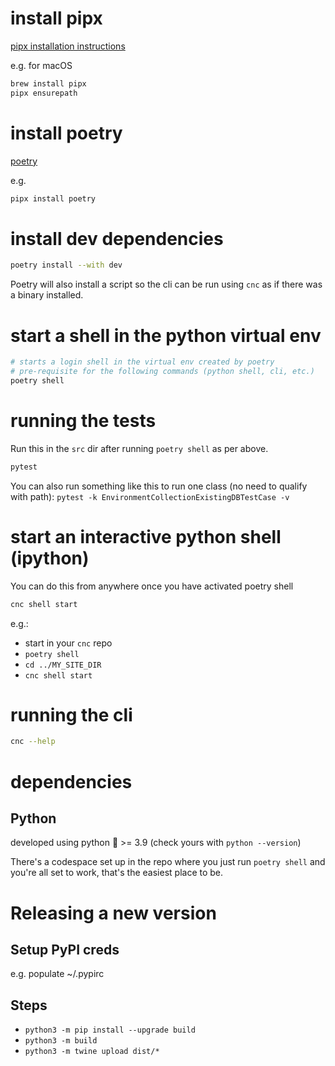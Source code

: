 # install pipx
[pipx installation instructions](https://pipx.pypa.io/stable/installation)

e.g. for macOS
```bash
brew install pipx
pipx ensurepath
```

# install poetry
[poetry](https://python-poetry.org/docs/)

e.g.
```bash
pipx install poetry
```

# install dev dependencies
```bash
poetry install --with dev
```
Poetry will also install a script so the cli
can be run using `cnc` as if there was a binary installed.


# start a shell in the python virtual env
```bash
# starts a login shell in the virtual env created by poetry
# pre-requisite for the following commands (python shell, cli, etc.)
poetry shell
```

# running the tests
Run this in the `src` dir after running `poetry shell` as per above.

```bash
pytest
```

You can also run something like this to run one class (no need to qualify with path):
```pytest -k EnvironmentCollectionExistingDBTestCase -v```

# start an interactive python shell (ipython)
You can do this from anywhere once you have activated poetry shell

```bash
cnc shell start
```
e.g.:
- start in your `cnc` repo
- `poetry shell`
- `cd ../MY_SITE_DIR`
- `cnc shell start`


# running the cli
```bash
cnc --help
```

# dependencies

## Python
developed using python 🐍 >= 3.9
(check yours with `python --version`)

There's a codespace set up in the repo where you just run `poetry shell` and you're all set to work, that's the easiest place to be.


# Releasing a new version

## Setup PyPI creds

e.g. populate ~/.pypirc

## Steps

- `python3 -m pip install --upgrade build`
- `python3 -m build`
- `python3 -m twine upload dist/*`